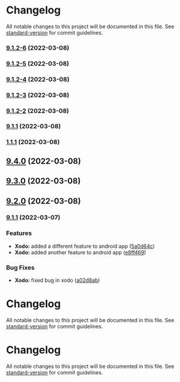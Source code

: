 # Changelog

All notable changes to this project will be documented in this file. See [standard-version](https://github.com/conventional-changelog/standard-version) for commit guidelines.

### [9.1.2-6](https://github.com/jahuang40/ConventionalCommitSample/compare/v9.1.2-5...v9.1.2-6) (2022-03-08)

### [9.1.2-5](https://github.com/jahuang40/ConventionalCommitSample/compare/v9.1.2-4...v9.1.2-5) (2022-03-08)

### [9.1.2-4](https://github.com/jahuang40/ConventionalCommitSample/compare/v9.1.2-3...v9.1.2-4) (2022-03-08)

### [9.1.2-3](https://github.com/jahuang40/ConventionalCommitSample/compare/v9.1.2-2...v9.1.2-3) (2022-03-08)

### [9.1.2-2](https://github.com/jahuang40/ConventionalCommitSample/compare/v9.1.2-1...v9.1.2-2) (2022-03-08)

### [9.1.1](https://github.com/jahuang40/ConventionalCommitSample/compare/v1.1.1...v9.1.1) (2022-03-08)

### [1.1.1](https://github.com/jahuang40/ConventionalCommitSample/compare/v9.4.0...v1.1.1) (2022-03-08)

## [9.4.0](https://github.com/jahuang40/ConventionalCommitSample/compare/v9.3.0...v9.4.0) (2022-03-08)

## [9.3.0](https://github.com/jahuang40/ConventionalCommitSample/compare/v9.2.0...v9.3.0) (2022-03-08)

## [9.2.0](https://github.com/jahuang40/ConventionalCommitSample/compare/v9.1.1...v9.2.0) (2022-03-08)

### [9.1.1](https://github.com/jahuang40/ConventionalCommitSample/compare/v9.1.0...v9.1.1) (2022-03-07)


### Features

* **Xodo:** added a different feature to android app ([5a0d64c](https://github.com/jahuang40/ConventionalCommitSample/commit/5a0d64c9a442cdc22fef67298dfbc8428ffe833e))
* **Xodo:** added another feature to android app ([e8ff469](https://github.com/jahuang40/ConventionalCommitSample/commit/e8ff4692d15dc7301b51a8dabb75dde639f368b5))


### Bug Fixes

* **Xodo:** fixed bug in xodo ([a02d8ab](https://github.com/jahuang40/ConventionalCommitSample/commit/a02d8ab4cd7ba8c5918a92bff85f5027233ddb38))

# Changelog

All notable changes to this project will be documented in this file. See [standard-version](https://github.com/conventional-changelog/standard-version) for commit guidelines.

# Changelog

All notable changes to this project will be documented in this file. See [standard-version](https://github.com/conventional-changelog/standard-version) for commit guidelines.

